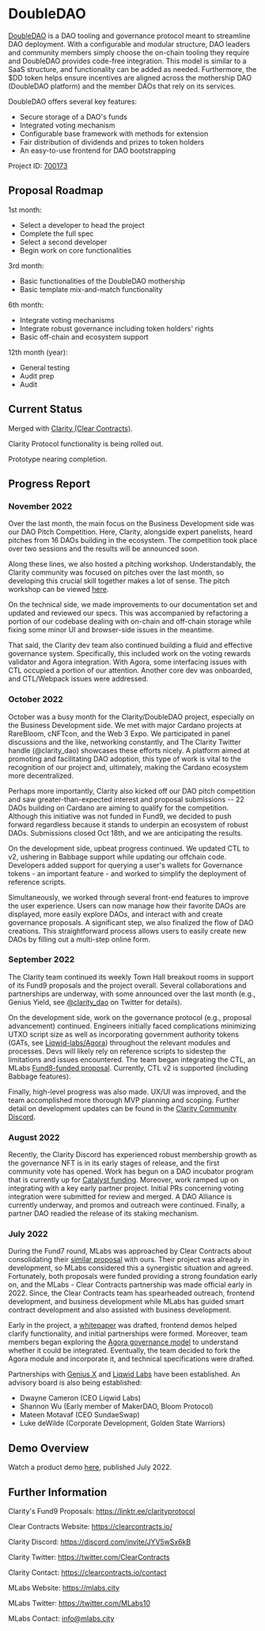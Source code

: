 # DoubleDAO

[DoubleDAO](https://cardano.ideascale.com/c/idea/384243) is a DAO tooling and governance protocol meant to streamline DAO deployment. With a configurable and modular structure, DAO leaders and community members simply choose the on-chain tooling they require and DoubleDAO provides code-free integration. This model is similar to a SaaS structure, and functionality can be added as needed. Furthermore, the $DD token helps ensure incentives are aligned across the mothership DAO (DoubleDAO platform) and the member DAOs that rely on its services.

DoubleDAO offers several key features:

- Secure storage of a DAO's funds
- Integrated voting mechanism
- Configurable base framework with methods for extension
- Fair distribution of dividends and prizes to token holders
- An easy-to-use frontend for DAO bootstrapping

Project ID: [700173](https://docs.google.com/spreadsheets/u/0/d/1bfnWFa94Y7Zj0G7dtpo9W1nAYGovJbswipxiHT4UE3g/htmlview#)


## Proposal Roadmap


1st month:
* Select a developer to head the project
* Complete the full spec
* Select a second developer
* Begin work on core functionalities

3rd month:
* Basic functionalities of the DoubleDAO mothership
* Basic template mix-and-match functionality

6th month:
* Integrate voting mechanisms
* Integrate robust governance including token holders' rights
* Basic off-chain and ecosystem support

12th month (year):
* General testing
* Audit prep
* Audit


## Current Status

Merged with [Clarity (Clear Contracts)](https://clearcontracts.io/).

Clarity Protocol functionality is being rolled out.

Prototype nearing completion.


## Progress Report

### November 2022

Over the last month, the main focus on the Business Development side was our DAO Pitch Competition. Here, Clarity, alongside expert panelists, heard pitches from 16 DAOs building in the ecosystem. The competition took place over two sessions and the results will be announced soon. 

Along these lines, we also hosted a pitching workshop. Understandably, the Clarity community was focused on pitches over the last month, so developing this crucial skill together makes a lot of sense. The pitch workshop can be viewed [here](www.youtube.com/watch?v=sZHrmJYAMyk).

On the technical side, we made improvements to our documentation set and updated and reviewed our specs. This was accompanied by refactoring a portion of our codebase dealing with on-chain and off-chain storage while fixing some minor UI and browser-side issues in the meantime.

That said, the Clarity dev team also continued building a fluid and effective governance system.  Specifically, this included work on the voting rewards validator and Agora integration. With Agora, some interfacing issues with CTL occupied a portion of our attention. Another core dev was onboarded, and CTL/Webpack issues were addressed.

### October 2022

October was a busy month for the Clarity/DoubleDAO project, especially on the Business Development side. We met with major Cardano projects at RareBloom, cNFTcon, and the Web 3 Expo. We participated in panel discussions and the like, networking constantly, and The Clarity Twitter handle (@clarity_dao) showcases these efforts nicely. A platform aimed at promoting and facilitating DAO adoption, this type of work is vital to the recognition of our project and, ultimately, making the Cardano ecosystem more decentralized.

Perhaps more importantly, Clarity also kicked off our DAO pitch competition and saw greater-than-expected interest and proposal submissions -- 22 DAOs building on Cardano are aiming to qualify for the competition. Although this initiative was not funded in Fund9, we decided to push forward regardless because it stands to underpin an ecosystem of robust DAOs. Submissions closed Oct 18th, and we are anticipating the results.

On the development side, upbeat progress continued. We updated CTL to v2, ushering in Babbage support while updating our offchain code. Developers added support for querying a user's wallets for Governance tokens - an important feature - and worked to simplify the deployment of reference scripts.

Simultaneously, we worked through several front-end features to improve the user experience. Users can now manage how their favorite DAOs are displayed, more easily explore DAOs, and interact with and create governance proposals. A significant step, we also finalized the flow of DAO creations. This straightforward process allows users to easily create new DAOs by filling out a multi-step online form. 

### September 2022

The Clarity team continued its weekly Town Hall breakout rooms in support of its Fund9 proposals and the project overall. Several collaborations and partnerships are underway, with some announced over the last month (e.g., Genius Yield, see [@clarity_dao](https://twitter.com/clarity_dao) on Twitter for details).

On the development side, work on the governance protocol (e.g., proposal advancement) continued. Engineers initially faced complications minimizing UTXO script size as well as incorporating government authority tokens (GATs, see [Liqwid-labs/Agora](https://github.com/Liqwid-Labs/agora)) throughout the relevant modules and processes. Devs will likely rely on reference scripts to sidestep the limitations and issues encountered. The team began integrating the CTL, an MLabs [Fund8-funded proposal](https://bit.ly/3qO07S8). Currently, CTL v2 is supported (including Babbage features).

Finally, high-level progress was also made. UX/UI was improved, and the team accomplished more thorough MVP planning and scoping. Further detail on development updates can be found in the [Clarity Community Discord](http://bit.ly/38DT1cU).

### August 2022

Recently, the Clarity Discord has experienced robust membership growth as
the governance NFT is in its early stages of release, and the first community vote has opened.
Work has begun on a DAO incubator program that is currently up for [Catalyst
funding](https://cardano.ideascale.com/c/idea/414261). Moreover, work ramped up on
integrating with a key early partner project. Initial PRs concerning voting integration were
submitted for review and merged. A DAO Alliance is currently underway, and promos and outreach were
continued. Finally, a partner DAO readied the release of its staking mechanism.

### July 2022

During the Fund7 round, MLabs was approached by Clear Contracts about
consolidating their [similar proposal](https://cardano.ideascale.com/c/idea/382311) with ours.
Their project was already in development, so MLabs considered this a synergistic situation and
agreed. Fortunately, both proposals were funded providing a strong foundation early on, and the 
MLabs - Clear Contracts partnership was made official early in 2022. Since, the Clear Contracts 
team has spearheaded outreach, frontend development, and business development while MLabs has 
guided smart contract development and also assisted with business development. 

Early in the project, a [whitepaper](https://docsend.com/view/897694qig7qux37e) was drafted, frontend demos helped
clarify functionality, and initial partnerships were formed. Moreover, team members began
exploring the [Agora governance model](https://github.com/Liqwid-Labs/agora) to understand
whether it could be integrated. Eventually, the team decided to fork the Agora
module and incorporate it, and technical specifications were drafted.

Partnerships with [Genius X](https://www.genius-x.co/) and [Liqwid Labs](https://www.liqwid.finance/) have been established.
An advisory board is also being established:
* Dwayne Cameron (CEO Liqwid Labs)
* Shannon Wu (Early member of MakerDAO, Bloom Protocol)
* Mateen Motavaf (CEO SundaeSwap)
* Luke deWilde (Corporate Development, Golden State Warriors) 


## Demo Overview

Watch a product demo [here](https://www.loom.com/share/26cfdc4aa89d4611950e086a0ab0b800), published July 2022.


## Further Information

Clarity's Fund9 Proposals: https://linktr.ee/clarityprotocol

Clear Contracts Website: https://clearcontracts.io/

Clarity Discord: https://discord.com/invite/JYV5wSx6kB

Clarity Twitter: https://twitter.com/ClearContracts

Clarity Contact: https://clearcontracts.io/contact

MLabs Website: https://mlabs.city

MLabs Twitter: https://twitter.com/MLabs10

MLabs Contact: info@mlabs.city
